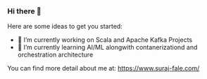 ### Hi there 👋

<!--
**surajfale/surajfale** is a ✨ _special_ ✨ repository because its `README.md` (this file) appears on your GitHub profile.
-->
Here are some ideas to get you started:

- 🔭 I’m currently working on Scala and Apache Kafka Projects
- 🌱 I’m currently learning AI/ML alongwith contanerizationd and orchestration architecture


You can find more detail about me at: https://www.suraj-fale.com/
